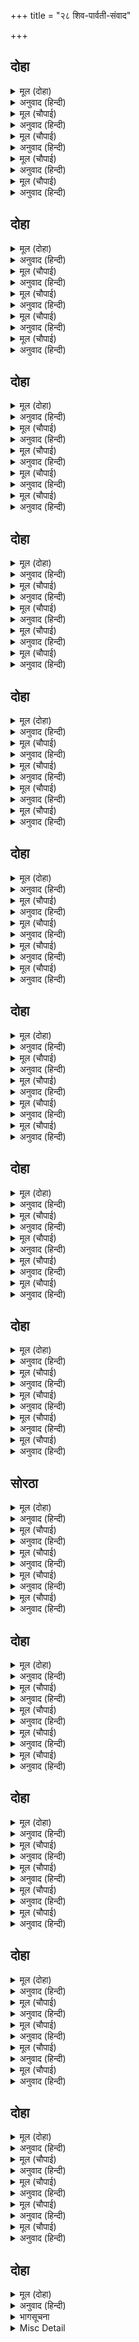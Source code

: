 +++
title = "२८ शिव-पार्वती-संवाद"

+++


## दोहा


<details><summary>मूल (दोहा)</summary>

जटा मुकुट सुरसरित सिर लोचन नलिन बिसाल।  
नीलकंठ लावन्यनिधि सोह बालबिधु भाल॥ १०६॥
</details>

<details><summary>अनुवाद (हिन्दी)</summary>

उनके सिरपर जटाओंका मुकुट और गङ्गाजी (शोभायमान) थीं। कमलके समान बड़े-बड़े नेत्र थे। उनका नीलकण्ठ था और वे सुन्दरताके भण्डार थे। उनके मस्तकपर द्वितीयाका चन्द्रमा शोभित था॥ १०६॥
</details>

<details><summary>मूल (चौपाई)</summary>

बैठे सोह कामरिपु कैसें।  
धरें सरीरु सांतरसु जैसें॥  
पारबती भल अवसरु जानी।  
गईं संभु पहिं मातु भवानी॥
</details>

<details><summary>अनुवाद (हिन्दी)</summary>

कामदेवके शत्रु शिवजी वहाँ बैठे हुए ऐसे शोभित हो रहे थे, मानो शान्तरस ही शरीर धारण किये बैठा हो। अच्छा मौका जानकर शिवपत्नी माता पार्वतीजी उनके पास गयीं॥ १॥
</details>

<details><summary>मूल (चौपाई)</summary>

जानि प्रिया आदरु अति कीन्हा।  
बाम भाग आसनु हर दीन्हा॥  
बैठीं सिव समीप हरषाई।  
पूरुब जन्म कथा चित आई॥
</details>

<details><summary>अनुवाद (हिन्दी)</summary>

अपनी प्यारी पत्नी जानकर शिवजीने उनका बहुत आदर-सत्कार किया और अपनी बायीं ओर बैठनेके लिये आसन दिया। पार्वतीजी प्रसन्न होकर शिवजीके पास बैठ गयीं। उन्हें पिछले जन्मकी कथा स्मरण हो आयी॥ २॥
</details>

<details><summary>मूल (चौपाई)</summary>

पति हियँ हेतु अधिक अनुमानी।  
बिहसि उमा बोलीं प्रिय बानी॥  
कथा जो सकल लोक हितकारी।  
सोइ पूछन चह सैलकुमारी॥
</details>

<details><summary>अनुवाद (हिन्दी)</summary>

स्वामीके हृदयमें (अपने ऊपर पहलेकी अपेक्षा) अधिक प्रेम समझकर पार्वतीजी हँसकर प्रिय वचन बोलीं। (याज्ञवल्क्यजी कहते हैं कि) जो कथा सब लोगोंका हित करनेवाली है, उसे ही पार्वतीजी पूछना चाहती हैं॥ ३॥
</details>

<details><summary>मूल (चौपाई)</summary>

बिस्वनाथ मम नाथ पुरारी।  
त्रिभुवन महिमा बिदित तुम्हारी॥  
चर अरु अचर नाग नर देवा।  
सकल करहिं पद पंकज सेवा॥
</details>

<details><summary>अनुवाद (हिन्दी)</summary>

(पार्वतीजीने कहा—) हे संसारके स्वामी! हे मेरे नाथ! हे त्रिपुरासुरका वध करनेवाले! आपकी महिमा तीनों लोकोंमें विख्यात है। चर, अचर, नाग, मनुष्य और देवता सभी आपके चरणकमलोंकी सेवा करते हैं॥ ४॥
</details>

## दोहा


<details><summary>मूल (दोहा)</summary>

प्रभु समरथ सर्बग्य सिव सकल कला गुन धाम।  
जोग ग्यान बैराग्य निधि प्रनत कलपतरु नाम॥ १०७॥
</details>

<details><summary>अनुवाद (हिन्दी)</summary>

हे प्रभो! आप समर्थ, सर्वज्ञ और कल्याणस्वरूप हैं। सब कलाओं और गुणोंके निधान हैं और योग, ज्ञान तथा वैराग्यके भण्डार हैं। आपका नाम शरणागतोंके लिये कल्पवृक्ष है॥ १०७॥
</details>

<details><summary>मूल (चौपाई)</summary>

जौं मो पर प्रसन्न सुखरासी।  
जानिअ सत्य मोहि निज दासी॥  
तौ प्रभु हरहु मोर अग्याना।  
कहि रघुनाथ कथा बिधि नाना॥
</details>

<details><summary>अनुवाद (हिन्दी)</summary>

हे सुखकी राशि! यदि आप मुझपर प्रसन्न हैं और सचमुच मुझे अपनी दासी (या अपनी सच्ची दासी) जानते हैं, तो हे प्रभो! आप श्रीरघुनाथजीकी नाना प्रकारकी कथा कहकर मेरा अज्ञान दूर कीजिये॥ १॥
</details>

<details><summary>मूल (चौपाई)</summary>

जासु भवनु सुरतरु तर होई।  
सहि कि दरिद्र जनित दुखु सोई॥  
ससिभूषन अस हृदयँ बिचारी।  
हरहु नाथ मम मति भ्रम भारी॥
</details>

<details><summary>अनुवाद (हिन्दी)</summary>

जिसका घर कल्पवृक्षके नीचे हो, वह भला दरिद्रतासे उत्पन्न दुःखको क्यों सहेगा? हे शशिभूषण! हे नाथ! हृदयमें ऐसा विचारकर मेरी बुद्धिके भारी भ्रमको दूर कीजिये॥ २॥
</details>

<details><summary>मूल (चौपाई)</summary>

प्रभु जे मुनि परमारथबादी।  
कहहिं राम कहुँ ब्रह्म अनादी॥  
सेस सारदा  बेद  पुराना।  
सकल करहिं रघुपति गुन गाना॥
</details>

<details><summary>अनुवाद (हिन्दी)</summary>

हे प्रभो! जो परमार्थतत्त्व (ब्रह्म) के ज्ञाता और वक्ता मुनि हैं, वे श्रीरामचन्द्रजीको अनादि ब्रह्म कहते हैं; और शेष, सरस्वती, वेद और पुराण सभी श्रीरघुनाथजीका गुण गाते हैं॥ ३॥
</details>

<details><summary>मूल (चौपाई)</summary>

तुम्ह पुनि राम राम दिन राती।  
सादर जपहु अनँग आराती॥  
रामु सो अवध नृपति सुत सोई।  
की अज अगुन अलखगति कोई॥
</details>

<details><summary>अनुवाद (हिन्दी)</summary>

और हे कामदेवके शत्रु! आप भी दिन-रात आदरपूर्वक राम-राम जपा करते हैं। ये राम वही अयोध्याके राजाके पुत्र हैं? या अजन्मा, निर्गुण और अगोचर कोई और राम हैं?॥ ४॥
</details>

## दोहा


<details><summary>मूल (दोहा)</summary>

जौं नृप तनय त ब्रह्म किमि नारि बिरहँ मति भोरि।  
देखि चरित महिमा सुनत भ्रमति बुद्धि अति मोरि॥ १०८॥
</details>

<details><summary>अनुवाद (हिन्दी)</summary>

यदि वे राजपुत्र हैं तो ब्रह्म कैसे? (और यदि ब्रह्म हैं तो) स्त्रीके विरहमें उनकी मति बावली कैसे हो गयी? इधर उनके ऐसे चरित्र देखकर और उधर उनकी महिमा सुनकर मेरी बुद्धि अत्यन्त चकरा रही है॥ १०८॥
</details>

<details><summary>मूल (चौपाई)</summary>

जौं अनीह ब्यापक बिभु कोऊ।  
कहहु बुझाइ नाथ मोहि सोऊ॥  
अग्य जानि रिस उर जनि धरहू।  
जेहि बिधि मोह मिटै सोइ करहू॥
</details>

<details><summary>अनुवाद (हिन्दी)</summary>

यदि इच्छारहित, व्यापक, समर्थ ब्रह्म कोई और है, तो हे नाथ! मुझे उसे समझाकर कहिये। मुझे नादान समझकर मनमें क्रोध न लाइये। जिस तरह मेरा मोह दूर हो, वही कीजिये॥ १॥
</details>

<details><summary>मूल (चौपाई)</summary>

मैं बन दीखि राम प्रभुताई।  
अति भय बिकल न तुम्हहि सुनाई॥  
तदपि मलिन मन बोधु न आवा।  
सो फलु भली भाँति हम पावा॥
</details>

<details><summary>अनुवाद (हिन्दी)</summary>

मैंने (पिछले जन्ममें) वनमें श्रीरामचन्द्रजीकी प्रभुता देखी थी, परन्तु अत्यन्त भयभीत होनेके कारण मैंने वह बात आपको सुनायी नहीं। तो भी मेरे मलिन मनको बोध न हुआ। उसका फल भी मैंने अच्छी तरह पा लिया॥ २॥
</details>

<details><summary>मूल (चौपाई)</summary>

अजहूँ कछु संसउ मन मोरें।  
करहु कृपा बिनवउँ कर जोरें॥  
प्रभु तब मोहि बहु भाँति प्रबोधा।  
नाथ सो समुझि करहु जनि क्रोधा॥
</details>

<details><summary>अनुवाद (हिन्दी)</summary>

अब भी मेरे मनमें कुछ सन्देह है। आप कृपा कीजिये, मैं हाथ जोड़कर विनती करती हूँ। हे प्रभो! आपने उस समय मुझे बहुत तरहसे समझाया था (फिर भी मेरा सन्देह नहीं गया), हे नाथ! यह सोचकर मुझपर क्रोध न कीजिये॥ ३॥
</details>

<details><summary>मूल (चौपाई)</summary>

तब कर अस बिमोह अब नाहीं।  
रामकथा पर रुचि मन माहीं॥  
कहहु पुनीत राम गुन गाथा।  
भुजगराज भूषन सुरनाथा॥
</details>

<details><summary>अनुवाद (हिन्दी)</summary>

मुझे अब पहले-जैसा मोह नहीं है, अब तो मेरे मनमें रामकथा सुननेकी रुचि है। हे शेषनागको अलंकाररूपमें धारण करनेवाले देवताओंके नाथ! आप श्रीरामचन्द्रजीके गुणोंकी पवित्र कथा कहिये॥ ४॥
</details>

## दोहा


<details><summary>मूल (दोहा)</summary>

बंदउँ पद धरि धरनि सिरु बिनय करउँ कर जोरि।  
बरनहु रघुबर बिसद जसु श्रुति सिद्धांत निचोरि॥ १०९॥
</details>

<details><summary>अनुवाद (हिन्दी)</summary>

मैं पृथ्वीपर सिर टेककर आपके चरणोंकी वन्दना करती हूँ और हाथ जोड़कर विनती करती हूँ। आप वेदोंके सिद्धान्तको निचोड़कर श्रीरघुनाथजीका निर्मल यश वर्णन कीजिये॥ १०९॥
</details>

<details><summary>मूल (चौपाई)</summary>

जदपि जोषिता नहिं अधिकारी।  
दासी मन क्रम बचन तुम्हारी॥  
गूढ़उ तत्त्व न साधु दुरावहिं।  
आरत अधिकारी जहँ पावहिं॥
</details>

<details><summary>अनुवाद (हिन्दी)</summary>

यद्यपि स्त्री होनेके कारण मैं उसे सुननेकी अधिकारिणी नहीं हूँ, तथापि मैं मन, वचन और कर्मसे आपकी दासी हूँ। संत लोग जहाँ आर्त अधिकारी पाते हैं, वहाँ गूढ़ तत्त्व भी उससे नहीं छिपाते॥ १॥
</details>

<details><summary>मूल (चौपाई)</summary>

अति आरति पूछउँ सुरराया।  
रघुपति कथा कहहु करि दाया॥  
प्रथम सो कारन कहहु बिचारी।  
निर्गुन ब्रह्म सगुन बपु धारी॥
</details>

<details><summary>अनुवाद (हिन्दी)</summary>

हे देवताओंके स्वामी! मैं बहुत ही आर्तभाव (दीनता) से पूछती हूँ, आप मुझपर दया करके श्रीरघुनाथजीकी कथा कहिये। पहले तो वह कारण विचारकर बतलाइये जिससे निर्गुण ब्रह्म सगुण रूप धारण करता है॥ २॥
</details>

<details><summary>मूल (चौपाई)</summary>

पुनि प्रभु कहहु राम अवतारा।  
बालचरित पुनि कहहु उदारा॥  
कहहु जथा जानकी बिबाहीं।  
राज तजा सो दूषन काहीं॥
</details>

<details><summary>अनुवाद (हिन्दी)</summary>

फिर हे प्रभु! श्रीरामचन्द्रजीके अवतार (जन्म) की कथा कहिये तथा उनका उदार बालचरित्र कहिये। फिर जिस प्रकार उन्होंने श्रीजानकीजीसे विवाह किया, वह कथा कहिये और फिर यह बतलाइये कि उन्होंने जो राज्य छोड़ा सो किस दोषसे॥ ३॥
</details>

<details><summary>मूल (चौपाई)</summary>

बन बसि कीन्हे चरित अपारा।  
कहहु नाथ जिमि रावन मारा॥  
राज बैठि कीन्हीं बहु लीला।  
सकल कहहु संकर सुखसीला॥
</details>

<details><summary>अनुवाद (हिन्दी)</summary>

हे नाथ! फिर उन्होंने वनमें रहकर जो अपार चरित्र किये तथा जिस तरह रावणको मारा, वह कहिये। हे सुखस्वरूप शङ्कर! फिर आप उन सारी लीलाओंको कहिये जो उन्होंने राज्य (सिंहासन) पर बैठकर की थीं॥ ४॥
</details>

## दोहा


<details><summary>मूल (दोहा)</summary>

बहुरि कहहु करुनायतन कीन्ह जो अचरज राम।  
प्रजा सहित रघुबंसमनि किमि गवने निज धाम॥ ११०॥
</details>

<details><summary>अनुवाद (हिन्दी)</summary>

हे कृपाधाम! फिर वह अद्भुत चरित्र कहिये जो श्रीरामचन्द्रजीने किया—वे रघुकुलशिरोमणि प्रजासहित किस प्रकार अपने धामको गये?॥ ११०॥
</details>

<details><summary>मूल (चौपाई)</summary>

पुनि प्रभु कहहु सो तत्त्व बखानी।  
जेहिं बिग्यान मगन मुनि ग्यानी॥  
भगति ग्यान बिग्यान बिरागा।  
पुनि सब बरनहु सहित बिभागा॥
</details>

<details><summary>अनुवाद (हिन्दी)</summary>

हे प्रभु! फिर आप उस तत्त्वको समझाकर कहिये, जिसकी अनुभूतिमें ज्ञानी मुनिगण सदा मग्न रहते हैं; और फिर भक्ति, ज्ञान, विज्ञान और वैराग्यका विभागसहित वर्णन कीजिये॥ १॥
</details>

<details><summary>मूल (चौपाई)</summary>

औरउ राम रहस्य अनेका।  
कहहु नाथ अति बिमल बिबेका॥  
जो प्रभु मैं पूछा नहिं होई।  
सोउ दयाल राखहु जनि गोई॥
</details>

<details><summary>अनुवाद (हिन्दी)</summary>

(इसके सिवा) श्रीरामचन्द्रजीके और भी जो अनेक रहस्य (छिपे हुए भाव अथवा चरित्र) हैं, उनको कहिये। हे नाथ! आपका ज्ञान अत्यन्त निर्मल है। हे प्रभो! जो बात मैंने न भी पूछी हो, हे दयालु! उसे भी आप छिपा न रखियेगा॥ २॥
</details>

<details><summary>मूल (चौपाई)</summary>

तुम्ह त्रिभुवन गुर बेद बखाना।  
आन जीव पाँवर का जाना॥  
प्रस्न उमा कै सहज सुहाई।  
छल बिहीन सुनि सिव मन भाई॥
</details>

<details><summary>अनुवाद (हिन्दी)</summary>

वेदोंने आपको तीनों लोकोंका गुरु कहा है। दूसरे पामर जीव इस रहस्यको क्या जानें! पार्वतीजीके सहज सुन्दर और छलरहित (सरल) प्रश्न सुनकर शिवजीके मनको बहुत अच्छे लगे॥ ३॥
</details>

<details><summary>मूल (चौपाई)</summary>

हर हियँ रामचरित सब आए।  
प्रेम पुलक लोचन जल छाए॥  
श्रीरघुनाथ रूप उर आवा।  
परमानंद अमित सुख पावा॥
</details>

<details><summary>अनुवाद (हिन्दी)</summary>

श्रीमहादेवजीके हृदयमें सारे रामचरित्र आ गये। प्रेमके मारे उनका शरीर पुलकित हो गया और नेत्रोंमें जल भर आया। श्रीरघुनाथजीका रूप उनके हृदयमें आ गया, जिससे स्वयं परमानन्दस्वरूप शिवजीने भी अपार सुख पाया॥ ४॥
</details>

## दोहा


<details><summary>मूल (दोहा)</summary>

मगन ध्यान रस दंड जुग पुनि मन बाहेर कीन्ह।  
रघुपति चरित महेस तब हरषित बरनै लीन्ह॥ १११॥
</details>

<details><summary>अनुवाद (हिन्दी)</summary>

शिवजी दो घड़ीतक ध्यानके रस (आनन्द) में डूबे रहे; फिर उन्होंने मनको बाहर खींचा और तब वे प्रसन्न होकर श्रीरघुनाथजीका चरित्र वर्णन करने लगे॥ १११॥
</details>

<details><summary>मूल (चौपाई)</summary>

झूठेउ सत्य जाहि बिनु जानें।  
जिमि भुजंग बिनु रजु पहिचानें॥  
जेहि जानें जग जाइ हेराई।  
जागें जथा सपन भ्रम जाई॥
</details>

<details><summary>अनुवाद (हिन्दी)</summary>

जिसके बिना जाने झूठ भी सत्य मालूम होता है, जैसे बिना पहचाने रस्सीमें साँपका भ्रम हो जाता है; और जिसके जान लेनेपर जगत् का उसी तरह लोप हो जाता है, जैसे जागनेपर स्वप्नका भ्रम जाता रहता है॥ १॥
</details>

<details><summary>मूल (चौपाई)</summary>

बंदउँ बालरूप सोइ रामू।  
सब सिधि सुलभ जपत जिसु नामू॥  
मंगल भवन अमंगल हारी।  
द्रवउ सो दसरथ अजिर बिहारी॥
</details>

<details><summary>अनुवाद (हिन्दी)</summary>

मैं उन्हीं श्रीरामचन्द्रजीके बालरूपकी वन्दना करता हूँ, जिनका नाम जपनेसे सब सिद्धियाँ सहज ही प्राप्त हो जाती हैं। मङ्गलके धाम, अमङ्गलके हरनेवाले और श्रीदशरथजीके आँगनमें खेलनेवाले वे (बालरूप) श्रीरामचन्द्रजी मुझपर कृपा करें॥ २॥
</details>

<details><summary>मूल (चौपाई)</summary>

करि प्रनाम रामहि त्रिपुरारी।  
हरषि सुधा सम गिरा उचारी॥  
धन्य धन्य गिरिराजकुमारी।  
तुम्ह समान नहिं कोउ उपकारी॥
</details>

<details><summary>अनुवाद (हिन्दी)</summary>

त्रिपुरासुरका वध करनेवाले शिवजी श्रीरामचन्द्रजीको प्रणाम करके आनन्दमें भरकर अमृतके समान वाणी बोले—हे गिरिराजकुमारी पार्वती! तुम धन्य हो! धन्य हो!! तुम्हारे समान कोई उपकारी नहीं है॥ ३॥
</details>

<details><summary>मूल (चौपाई)</summary>

पूँछेहु रघुपति कथा प्रसंगा।  
सकल लोक जग पावनि गंगा॥  
तुम्ह रघुबीर चरन अनुरागी।  
कीन्हिहु प्रस्न जगत हित लागी॥
</details>

<details><summary>अनुवाद (हिन्दी)</summary>

जो तुमने श्रीरघुनाथजीकी कथाका प्रसङ्ग पूछा है, जो कथा समस्त लोकोंके लिये जगत् को पवित्र करनेवाली गङ्गाजीके समान है। तुमने जगत् के कल्याणके लिये ही प्रश्न पूछे हैं। तुम श्रीरघुनाथजीके चरणोंमें प्रेम रखनेवाली हो॥ ४॥
</details>

## दोहा


<details><summary>मूल (दोहा)</summary>

राम कृपा तें पारबति सपनेहुँ तव मन माहिं।  
सोक मोह संदेह भ्रम मम बिचार कछु नाहिं॥ ११२॥
</details>

<details><summary>अनुवाद (हिन्दी)</summary>

हे पार्वती! मेरे विचारमें तो श्रीरामजीकी कृपासे तुम्हारे मनमें स्वप्नमें भी शोक, मोह, सन्देह और भ्रम कुछ भी नहीं है॥ ११२॥
</details>

<details><summary>मूल (चौपाई)</summary>

तदपि असंका कीन्हिहु सोई।  
कहत सुनत सब कर हित होई॥  
जिन्ह हरिकथा सुनी नहिं काना।  
श्रवन रंध्र अहिभवन समाना॥
</details>

<details><summary>अनुवाद (हिन्दी)</summary>

फिर भी तुमने इसीलिये वही (पुरानी) शङ्का की है कि इस प्रसङ्गके कहने-सुननेसे सबका कल्याण होगा। जिन्होंने अपने कानोंसे भगवान् की कथा नहीं सुनी, उनके कानोंके छिद्र साँपके बिलके समान हैं॥ १॥
</details>

<details><summary>मूल (चौपाई)</summary>

नयनन्हि संत दरस नहिं देखा।  
लोचन मोरपंख कर लेखा॥  
ते सिर कटु तुंबरि समतूला।  
जे न नमत हरि गुर पद मूला॥
</details>

<details><summary>अनुवाद (हिन्दी)</summary>

जिन्होंने अपने नेत्रोंसे संतोंके दर्शन नहीं किये, उनके वे नेत्र मोरके पंखोंपर दीखनेवाली नकली आँखोंकी गिनतीमें हैं। वे सिर कड़वी तूँबीके समान हैं, जो श्रीहरि और गुरुके चरणतलपर नहीं झुकते॥ २॥
</details>

<details><summary>मूल (चौपाई)</summary>

जिन्ह हरिभगति हृदयँ नहिं आनी।  
जीवत सव समान तेइ प्रानी॥  
जो नहिं करइ राम गुन गाना।  
जीह सो दादुर जीह समाना॥
</details>

<details><summary>अनुवाद (हिन्दी)</summary>

जिन्होंने भगवान् की भक्तिको अपने हृदयमें स्थान नहीं दिया, वे प्राणी जीते हुए ही मुर्देके समान हैं। जो जीभ श्रीरामचन्द्रजीके गुणोंका गान नहीं करती, वह मेढककी जीभके समान है॥ ३॥
</details>

<details><summary>मूल (चौपाई)</summary>

कुलिस कठोर निठुर सोइ छाती।  
सुनि हरिचरित न जो हरषाती॥  
गिरिजा सुनहु राम कै लीला।  
सुर हित दनुज बिमोहनसीला॥
</details>

<details><summary>अनुवाद (हिन्दी)</summary>

वह हृदय वज्रके समान कड़ा और निष्ठुर है, जो भगवान् के चरित्र सुनकर हर्षित नहीं होता। हे पार्वती! श्रीरामचन्द्रजीकी लीला सुनो, यह देवताओंका कल्याण करनेवाली और दैत्योंको विशेषरूपसे मोहित करनेवाली है॥ ४॥
</details>

## दोहा


<details><summary>मूल (दोहा)</summary>

रामकथा सुरधेनु सम सेवत सब सुख दानि।  
सतसमाज सुरलोक सब को न सुनै अस जानि॥ ११३॥
</details>

<details><summary>अनुवाद (हिन्दी)</summary>

श्रीरामचन्द्रजीकी कथा कामधेनुके समान सेवा करनेसे सब सुखोंको देनेवाली है, और सत्पुरुषोंके समाज ही सब देवताओंके लोक हैं, ऐसा जानकर इसे कौन न सुनेगा!॥ ११३॥
</details>

<details><summary>मूल (चौपाई)</summary>

रामकथा सुंदर कर तारी।  
संसय बिहग उड़ावनिहारी॥  
रामकथा कलि बिटप कुठारी।  
सादर सुनु गिरिराजकुमारी॥
</details>

<details><summary>अनुवाद (हिन्दी)</summary>

श्रीरामचन्द्रजीकी कथा हाथकी सुन्दर ताली है, जो सन्देहरूपी पक्षियोंको उड़ा देती है। फिर रामकथा कलियुगरूपी वृक्षको काटनेके लिये कुल्हाड़ी है। हे गिरिराजकुमारी! तुम इसे आदरपूर्वक सुनो॥ १॥
</details>

<details><summary>मूल (चौपाई)</summary>

राम नाम गुन चरित सुहाए।  
जनम करम अगनित श्रुति गाए॥  
जथा अनंत राम भगवाना।  
तथा कथा कीरति गुन नाना॥
</details>

<details><summary>अनुवाद (हिन्दी)</summary>

वेदोंने श्रीरामचन्द्रजीके सुन्दर नाम, गुण, चरित्र, जन्म और कर्म सभी अनगिनत कहे हैं। जिस  प्रकार भगवान् श्रीरामचन्द्रजी अनन्त हैं, उसी तरह उनकी कथा, कीर्ति और गुण भी अनन्त हैं॥ २॥
</details>

<details><summary>मूल (चौपाई)</summary>

तदपि जथा श्रुत जसि मति मोरी।  
कहिहउँ देखि प्रीति अति तोरी॥  
उमा प्रस्न तव सहज सुहाई।  
सुखद संतसंमत मोहि भाई॥
</details>

<details><summary>अनुवाद (हिन्दी)</summary>

तो भी तुम्हारी अत्यन्त प्रीति देखकर, जैसा कुछ मैंने सुना है और जैसी मेरी बुद्धि है, उसीके अनुसार मैं कहूँगा। हे पार्वती! तुम्हारा प्रश्न स्वाभाविक ही सुन्दर, सुखदायक और संतसम्मत है और मुझे तो बहुत ही अच्छा लगा है॥ ३॥
</details>

<details><summary>मूल (चौपाई)</summary>

एक बात नहिं मोहि सोहानी।  
जदपि मोह बस कहेहु भवानी॥  
तुम्ह जो कहा राम कोउ आना।  
जेहि श्रुति गाव धरहिं मुनि ध्याना॥
</details>

<details><summary>अनुवाद (हिन्दी)</summary>

परन्तु हे पार्वती! एक बात मुझे अच्छी नहीं लगी, यद्यपि वह तुमने मोहके वश होकर ही कही है। तुमने जो यह कहा कि वे राम कोई और हैं, जिन्हें वेद गाते और मुनिजन जिनका ध्यान धरते हैं—॥ ४॥
</details>

## दोहा


<details><summary>मूल (दोहा)</summary>

कहहिं सुनहिं अस अधम नर ग्रसे जे मोह पिसाच।  
पाषंडी हरि पद बिमुख जानहिं झूठ न साच॥ ११४॥
</details>

<details><summary>अनुवाद (हिन्दी)</summary>

जो मोहरूपी पिशाचके द्वारा ग्रस्त हैं, पाखण्डी हैं, भगवान् के चरणोंसे विमुख हैं और जो झूठ-सच कुछ भी नहीं जानते, ऐसे अधम मनुष्य ही इस तरह कहते-सुनते हैं॥ ११४॥
</details>

<details><summary>मूल (चौपाई)</summary>

अग्य अकोबिद अंध अभागी।  
काई बिषय मुकुर मन लागी॥  
लंपट कपटी कुटिल बिसेषी।  
सपनेहुँ संतसभा नहिं देखी॥
</details>

<details><summary>अनुवाद (हिन्दी)</summary>

जो अज्ञानी, मूर्ख, अंधे और भाग्यहीन हैं और जिनके मनरूपी दर्पणपर विषयरूपी काई जमी हुई है; जो व्यभिचारी, छली और बड़े कुटिल हैं और जिन्होंने कभी स्वप्नमें भी संत-समाजके दर्शन नहीं किये;॥ १॥
</details>

<details><summary>मूल (चौपाई)</summary>

कहहिं ते बेद असंमत बानी।  
जिन्ह कें सूझ लाभु नहिं हानी॥  
मुकुर मलिन अरु नयन बिहीना।  
राम रूप देखहिं किमि दीना॥
</details>

<details><summary>अनुवाद (हिन्दी)</summary>

और जिन्हें अपनी लाभ-हानि नहीं सूझती, वे ही ऐसी वेदविरुद्ध बातें कहा करते हैं। जिनका हृदयरूपी दर्पण मैला है और जो नेत्रोंसे हीन हैं, वे बेचारे श्रीरामचन्द्रजीका रूप कैसे देखें!॥ २॥
</details>

<details><summary>मूल (चौपाई)</summary>

जिन्ह कें अगुन न सगुन बिबेका।  
जल्पहिं कल्पित बचन अनेका॥  
हरिमाया बस जगत भ्रमाहीं।  
तिन्हहि कहत कछु अघटित नाहीं॥
</details>

<details><summary>अनुवाद (हिन्दी)</summary>

जिनको निर्गुण-सगुणका कुछ भी विवेक नहीं है, जो अनेक मनगढ़ंत बातें बका करते हैं, जो श्रीहरिकी मायाके वशमें होकर जगत् में (जन्म-मृत्युके चक्रमें) भ्रमते फिरते हैं, उनके लिये कुछ भी कह डालना असम्भव नहीं है॥ ३॥
</details>

<details><summary>मूल (चौपाई)</summary>

बातुल भूत बिबस मतवारे।  
ते नहिं बोलहिं बचन बिचारे॥  
जिन्ह कृत महामोह मद पाना।  
तिन्ह कर कहा करिअ नहिं काना॥
</details>

<details><summary>अनुवाद (हिन्दी)</summary>

जिन्हें वायुका रोग (सन्निपात, उन्माद आदि) हो गया हो, जो भूतके वश हो गये हैं और जो नशेमें चूर हैं, ऐसे लोग विचारकर वचन नहीं बोलते। जिन्होंने महामोहरूपी मदिरा पी रखी है, उनके कहनेपर कान न देना चाहिये॥ ४॥
</details>

## सोरठा


<details><summary>मूल (दोहा)</summary>

अस निज हृदयँ बिचारि तजु संसय भजु राम पद।  
सुनु गिरिराज कुमारि भ्रम तम रबि कर बचन मम॥ ११५॥
</details>

<details><summary>अनुवाद (हिन्दी)</summary>

अपने हृदयमें ऐसा विचारकर सन्देह छोड़ दो और श्रीरामचन्द्रजीके चरणोंको भजो। हे पार्वती! भ्रमरूपी अन्धकारके नाश करनेके लिये सूर्यकी किरणोंके समान मेरे वचनोंको सुनो!॥ ११५॥
</details>

<details><summary>मूल (चौपाई)</summary>

सगुनहि अगुनहि नहिं कछु भेदा।  
गावहिं मुनि पुरान बुध बेदा॥  
अगुन अरूप अलख अज जोई।  
भगत प्रेम बस सगुन सो होई॥
</details>

<details><summary>अनुवाद (हिन्दी)</summary>

सगुण और निर्गुणमें कुछ भी भेद नहीं है—मुनि, पुराण, पण्डित और वेद सभी ऐसा कहते हैं। जो निर्गुण, अरूप (निराकार), अलख (अव्यक्त) और अजन्मा है, वही भक्तोंके प्रेमवश सगुण हो जाता है॥ १॥
</details>

<details><summary>मूल (चौपाई)</summary>

जो गुन रहित सगुन सोइ कैसें।  
जलु हिम उपल बिलग नहिं जैसें॥  
जासु नाम भ्रम तिमिर पतंगा।  
तेहि किमि कहिअ बिमोह प्रसंगा॥
</details>

<details><summary>अनुवाद (हिन्दी)</summary>

जो निर्गुण है, वही सगुण कैसे है? जैसे जल और ओलेमें भेद नहीं। (दोनों जल ही हैं, ऐसे ही निर्गुण और सगुण एक ही हैं।) जिसका नाम भ्रमरूपी अन्धकारके मिटानेके लिये सूर्य है, उसके लिये मोहका प्रसंग भी कैसे कहा जा सकता है?॥ २॥
</details>

<details><summary>मूल (चौपाई)</summary>

राम सच्चिदानंद  दिनेसा।  
नहिं तहँ मोह निसा लवलेसा॥  
सहज प्रकासरूप भगवाना।  
नहिं तहँ पुनि बिग्यान बिहाना॥
</details>

<details><summary>अनुवाद (हिन्दी)</summary>

श्रीरामचन्द्रजी सच्चिदानन्दस्वरूप सूर्य हैं। वहाँ मोहरूपी रात्रिका लवलेश भी नहीं है। वे स्वभावसे ही प्रकाशरूप और (षडैश्वर्ययुक्त) भगवान् हैं, वहाँ तो विज्ञानरूपी प्रातःकाल भी नहीं होता। (अज्ञानरूपी रात्रि हो तब तो विज्ञानरूपी प्रातःकाल हो; भगवान् तो नित्य ज्ञानस्वरूप हैं।)॥ ३॥
</details>

<details><summary>मूल (चौपाई)</summary>

हरष बिषाद ग्यान अग्याना।  
जीव धर्म अहमिति अभिमाना॥  
राम ब्रह्म ब्यापक जग जाना।  
परमानंद परेस पुराना॥
</details>

<details><summary>अनुवाद (हिन्दी)</summary>

हर्ष, शोक, ज्ञान, अज्ञान, अहंता और अभिमान—ये सब जीवके धर्म हैं। श्रीरामचन्द्रजी तो व्यापक ब्रह्म, परमानन्दस्वरूप, परात्पर प्रभु अौर पुराणपुरुष हैं। इस बातको सारा जगत् जानता है॥ ४॥
</details>

## दोहा


<details><summary>मूल (दोहा)</summary>

पुरुष प्रसिद्ध प्रकास निधि प्रगट परावर नाथ।  
रघुकुलमनि मम स्वामि सोइ कहि सिवँ नायउ माथ॥ ११६॥
</details>

<details><summary>अनुवाद (हिन्दी)</summary>

जो (पुराण) पुरुष प्रसिद्ध हैं, प्रकाशके भण्डार हैं, सब रूपोंमें प्रकट हैं, जीव, माया और जगत् सबके स्वामी हैं, वे ही रघुकुलमणि श्रीरामचन्द्रजी मेरे स्वामी हैं—ऐसा कहकर शिवजीने उनको मस्तक नवाया॥ ११६॥
</details>

<details><summary>मूल (चौपाई)</summary>

निज भ्रम नहिं समुझहिं  अग्यानी।  
प्रभु पर मोह धरहिं जड़ प्रानी॥  
जथा गगन घन पटल निहारी।  
झाँपेउ भानु कहहिं कुबिचारी॥
</details>

<details><summary>अनुवाद (हिन्दी)</summary>

अज्ञानी मनुष्य अपने भ्रमको तो समझते नहीं और वे मूर्ख प्रभु श्रीरामचन्द्रजीपर उसका आरोप करते हैं, जैसे आकाशमें बादलोंका पर्दा देखकर कुविचारी (अज्ञानी) लोग कहते हैं कि बादलोंने सूर्यको ढक लिया॥ १॥
</details>

<details><summary>मूल (चौपाई)</summary>

चितव जो लोचन अंगुलि लाएँ।  
प्रगट जुगल ससि तेहि के भाएँ॥  
उमा राम बिषइक अस मोहा।  
नभ तम धूम धूरि जिमि सोहा॥
</details>

<details><summary>अनुवाद (हिन्दी)</summary>

जो मनुष्य आँखमें उँगली लगाकर देखता है, उसके लिये तो दो चन्द्रमा प्रकट (प्रत्यक्ष) हैं। हे पार्वती! श्रीरामचन्द्रजीके विषयमें इस प्रकार मोहकी कल्पना करना वैसा ही है जैसा आकाशमें अन्धकार, धूएँ और धूलका सोहना (दीखना)। (आकाश जैसे निर्मल और निर्लेप है, उसको कोई मलिन या स्पर्श नहीं कर सकता, इसी प्रकार भगवान् श्रीरामचन्द्रजी नित्य निर्मल और निर्लेप हैं)॥ २॥
</details>

<details><summary>मूल (चौपाई)</summary>

बिषय करन सुर जीव समेता।  
सकल एक तें एक सचेता॥  
सब कर परम प्रकासक जोई।  
राम अनादि अवधपति सोई॥
</details>

<details><summary>अनुवाद (हिन्दी)</summary>

विषय, इन्द्रियाँ, इन्द्रियोंके देवता और जीवात्मा—ये सब एककी सहायतासे एक चेतन होते हैं। (अर्थात् विषयोंका प्रकाश इन्द्रियोंसे, इन्द्रियोंका इन्द्रियोंके देवताओंसे और इन्द्रियदेवताओंका चेतन जीवात्मासे प्रकाश होता है।) इन सबका जो परम प्रकाशक है (अर्थात् जिससे इन सबका प्रकाश होता है), वही अनादि ब्रह्म अयोध्यानरेश श्रीरामचन्द्रजी हैं॥ ३॥
</details>

<details><summary>मूल (चौपाई)</summary>

जगत प्रकास्य प्रकासक रामू।  
मायाधीस ग्यान गुन धामू॥  
जासु सत्यता तें जड़ माया।  
भास सत्य इव मोह सहाया॥
</details>

<details><summary>अनुवाद (हिन्दी)</summary>

यह जगत् प्रकाश्य है और श्रीरामचन्द्रजी इसके प्रकाशक हैं। वे मायाके स्वामी और ज्ञान तथा गुणोंके धाम हैं। जिनकी सत्तासे, मोहकी सहायता पाकर जड़ माया भी सत्य-सी भासित होती है॥ ४॥
</details>

## दोहा


<details><summary>मूल (दोहा)</summary>

रजत सीप महुँ भास जिमि जथा भानु कर बारि।  
जदपि मृषा तिहुँ काल सोइ भ्रम न सकइ कोउ टारि॥११७॥
</details>

<details><summary>अनुवाद (हिन्दी)</summary>

जैसे सीपमें चाँदीकी और सूर्यकी किरणोंमें पानीकी (बिना हुए भी) प्रतीति होती है। यद्यपि यह प्रतीति तीनों कालोंमें झूठ है, तथापि इस भ्रमको कोई हटा नहीं सकता॥ ११७॥
</details>

<details><summary>मूल (चौपाई)</summary>

एहि बिधि जग हरि आश्रित रहई।  
जदपि असत्य देत दुख अहई॥  
जौं सपनें सिर काटै कोई।  
बिनु जागें न दूरि दुख होई॥
</details>

<details><summary>अनुवाद (हिन्दी)</summary>

इसी तरह यह संसार भगवान् के आश्रित रहता है। यद्यपि यह असत्य है, तो भी दुःख तो देता ही है; जिस तरह स्वप्नमें कोई सिर काट ले तो बिना जागे वह दुःख दूर नहीं होता॥ १॥
</details>

<details><summary>मूल (चौपाई)</summary>

जासु कृपाँ अस भ्रम मिटि जाई।  
गिरिजा सोइ कृपाल रघुराई॥  
आदि अंत कोउ जासु न पावा।  
मति अनुमानि निगम अस गावा॥
</details>

<details><summary>अनुवाद (हिन्दी)</summary>

हे पार्वती! जिनकी कृपासे इस प्रकारका भ्रम मिट जाता है, वही कृपालु श्रीरघुनाथजी हैं। जिनका आदि और अन्त किसीने नहीं (जान) पाया। वेदोंने अपनी बुुद्धिसे अनुमान करके इस प्रकार (नीचे लिखे अनुसार) गाया है—॥ २॥
</details>

<details><summary>मूल (चौपाई)</summary>

बिनु पद चलइ सुनइ बिनु काना।  
कर बिनु करम करइ बिधि नाना॥  
आनन रहित सकल रस भोगी।  
बिनु बानी बकता बड़ जोगी॥
</details>

<details><summary>अनुवाद (हिन्दी)</summary>

वह (ब्रह्म) बिना ही पैरके चलता है, बिना ही कानके सुनता है, बिना ही हाथके नाना प्रकारके काम करता है, बिना मुँह (जिह्वा) के ही सारे (छहों) रसोंका आनन्द लेता है और बिना ही वाणीके बहुत योग्य वक्ता है॥ ३॥
</details>

<details><summary>मूल (चौपाई)</summary>

तन बिनु परस नयन बिनु देखा।  
ग्रहइ घ्रान बिनु बास असेषा॥  
असि सब भाँति अलौकिक करनी।  
महिमा जासु जाइ नहिं बरनी॥
</details>

<details><summary>अनुवाद (हिन्दी)</summary>

वह बिना ही शरीर (त्वचा) के स्पर्श करता है, बिना ही आँखोंके देखता है और बिना ही नाकके सब गन्धोंको ग्रहण करता है (सूँघता है)। उस ब्रह्मकी करनी सभी प्रकारसे ऐसी अलौकिक है कि जिसकी महिमा कही नहीं जा सकती॥ ४॥
</details>

## दोहा


<details><summary>मूल (दोहा)</summary>

जेहि इमि गावहिं बेद बुध जाहि धरहिं मुनि ध्यान।  
सोइ दसरथ सुत भगत हित कोसलपति भगवान॥ ११८॥
</details>

<details><summary>अनुवाद (हिन्दी)</summary>

जिसका वेद और पण्डित इस प्रकार वर्णन करते हैं और मुनि जिसका ध्यान धरते हैं, वही दशरथनन्दन, भक्तोंके हितकारी, अयोध्याके स्वामी भगवान् श्रीरामचन्द्रजी हैं॥ ११८॥
</details>

<details><summary>मूल (चौपाई)</summary>

कासीं मरत जंतु अवलोकी।  
जासु नाम बल करउँ बिसोकी॥  
सोइ प्रभु मोर चराचर स्वामी।  
रघुबर सब उर अंतरजामी॥
</details>

<details><summary>अनुवाद (हिन्दी)</summary>

(हे पार्वती!) जिनके नामके बलसे काशीमें मरते हुए प्राणीको देखकर मैं उसे (राममन्त्र देकर) शोकरहित कर देता हूँ (मुक्त कर देता हूँ), वही मेरे प्रभु रघुश्रेष्ठ श्रीरामचन्द्रजी जड़-चेतनके स्वामी और सबके हृदयके भीतरकी जाननेवाले हैं॥ १॥
</details>

<details><summary>मूल (चौपाई)</summary>

बिबसहुँ जासु नाम नर कहहीं।  
जनम अनेक रचित अघ दहहीं॥  
सादर सुमिरन जे नर करहीं।  
भव बारिधि गोपद इव तरहीं॥
</details>

<details><summary>अनुवाद (हिन्दी)</summary>

विवश होकर (बिना इच्छाके) भी जिनका नाम लेनेसे मनुष्योंके अनेक जन्मोंमें किये हुए पाप जल जाते हैं। फिर जो मनुष्य आदरपूर्वक उनका स्मरण करते हैं, वे तो संसाररूपी (दुस्तर) समुद्रको गायके खुरसे बने हुए गड्ढेके समान (अर्थात् बिना किसी परिश्रमके) पार कर जाते हैं॥ २॥
</details>

<details><summary>मूल (चौपाई)</summary>

राम सो परमातमा भवानी।  
तहँ भ्रम अति अबिहित तव बानी॥  
अस संसय आनत उर माहीं।  
ग्यान बिराग सकल गुन जाहीं॥
</details>

<details><summary>अनुवाद (हिन्दी)</summary>

हे पार्वती! वही परमात्मा श्रीरामचन्द्रजी हैं। उनमें भ्रम (देखनेमें आता) है, तुम्हारा ऐसा कहना अत्यन्त ही अनुचित है। इस प्रकारका सन्देह मनमें लाते ही मनुष्यके ज्ञान, वैराग्य आदि सारे सद्गुण नष्ट हो जाते हैं॥ ३॥
</details>

<details><summary>मूल (चौपाई)</summary>

सुनि सिव के भ्रम भंजन बचना।  
मिटि गै सब कुतरक कै रचना॥  
भइ रघुपति पद प्रीति प्रतीती।  
दारुन असंभावना बीती॥
</details>

<details><summary>अनुवाद (हिन्दी)</summary>

शिवजीके भ्रमनाशक वचनोंको सुनकर पार्वतीजीके सब कुतर्कोंकी रचना मिट गयी। श्रीरघुनाथजीके चरणोंमें उनका प्रेम और विश्वास हो गया और कठिन असम्भावना (जिसका होना सम्भव नहीं, ऐसी मिथ्या कल्पना) जाती रही॥ ४॥
</details>

## दोहा


<details><summary>मूल (दोहा)</summary>

पुनि पुनि प्रभु पद कमल गहि जोरि पंकरुह पानि।  
बोलीं गिरिजा बचन बर मनहुँ प्रेम रस सानि॥ ११९॥
</details>

<details><summary>अनुवाद (हिन्दी)</summary>

बार-बार स्वामी (शिवजी) के चरणकमलोंको पकड़कर और अपने कमलके समान हाथोंको जोड़कर पार्वतीजी मानो प्रेमरसमें सानकर सुन्दर वचन बोलीं॥ ११९॥
</details>

<details><summary>मूल (चौपाई)</summary>

ससि कर सम सुनि गिरा तुम्हारी।  
मिटा मोह सरदातप भारी॥  
तुम्ह कृपाल सबु संसउ हरेऊ।  
राम स्वरूप जानि मोहि परेऊ॥
</details>

<details><summary>अनुवाद (हिन्दी)</summary>

आपकी चन्द्रमाकी किरणोंके समान शीतल वाणी सुनकर मेरा अज्ञानरूपी शरद् ऋतु (क्वार) की धूपका भारी ताप मिट गया। हे कृपालु! आपने मेरा सब सन्देह हर लिया, अब श्रीरामचन्द्रजीका यथार्थ स्वरूप मेरी समझमें आ गया॥ १॥
</details>

<details><summary>मूल (चौपाई)</summary>

नाथ कृपाँ अब गयउ बिषादा।  
सुखी भयउँ प्रभु चरन प्रसादा॥  
अब मोहि आपनि किंकरि जानी।  
जदपि सहज जड़ नारि अयानी॥
</details>

<details><summary>अनुवाद (हिन्दी)</summary>

हे नाथ! आपकी कृपासे अब मेरा विषाद जाता रहा और आपके चरणोंके अनुग्रहसे मैं सुखी हो गयी। यद्यपि मैं स्त्री होनेके कारण स्वभावसे ही मूर्ख और ज्ञानहीन हूँ, तो भी अब आप मुझे अपनी दासी जानकर—॥ २॥
</details>

<details><summary>मूल (चौपाई)</summary>

प्रथम जो मैं पूछा सोइ कहहू।  
जौं मो पर प्रसन्न प्रभु अहहू॥  
राम ब्रह्म चिनमय अबिनासी।  
सर्ब रहित सब उर पुर बासी॥
</details>

<details><summary>अनुवाद (हिन्दी)</summary>

हे प्रभो! यदि आप मुझपर प्रसन्न हैं तो जो बात मैंने पहले आपसे पूछी थी, वही कहिये। (यह सत्य है कि ) श्रीरामचन्द्रजी ब्रह्म हैं, चिन्मय (ज्ञानस्वरूप) हैं, अविनाशी हैं, सबसे रहित और सबके हृदयरूपी नगरीमें निवास करनेवाले हैं॥ ३॥
</details>

<details><summary>मूल (चौपाई)</summary>

नाथ धरेउ नरतनु केहि हेतू।  
मोहि समुझाइ कहहु बृषकेतू॥  
उमा बचन सुनि परम बिनीता।  
रामकथा पर प्रीति पुनीता॥
</details>

<details><summary>अनुवाद (हिन्दी)</summary>

फिर हे नाथ! उन्होंने मनुष्यका शरीर किस कारणसे धारण किया? हे धर्मकी ध्वजा धारण करनेवाले प्रभो! यह मुझे समझाकर कहिये। पार्वतीके अत्यन्त नम्र वचन सुनकर और श्रीरामचन्द्रजीकी कथामें उनका विशुद्ध प्रेम देखकर—॥ ४॥
</details>

## दोहा


<details><summary>मूल (दोहा)</summary>

हियँ हरषे कामारि तब संकर सहज सुजान।  
बहु बिधि उमहि प्रसंसि पुनि बोले कृपानिधान॥ १२०(क)॥
</details>

<details><summary>अनुवाद (हिन्दी)</summary>

तब कामदेवके शत्रु, स्वाभाविक ही सुजान, कृपानिधान शिवजी मनमें बहुत ही हर्षित हुए और बहुत प्रकारसे पार्वतीकी बड़ाई करके फिर बोले—॥ १२०(क)॥
</details>

<details><summary>भागसूचना</summary>

नवाह्नपारायण, पहला विश्राम  
मासपारायण, चौथा विश्राम
</details>

<details><summary>Misc Detail</summary>


</details>
